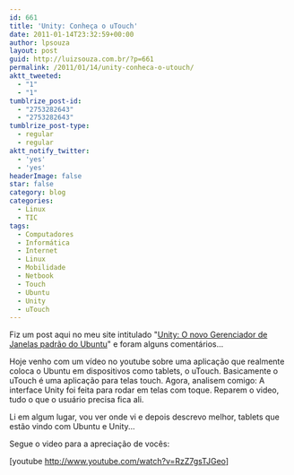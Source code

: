 ```yaml
---
id: 661
title: 'Unity: Conheça o uTouch'
date: 2011-01-14T23:32:59+00:00
author: lpsouza
layout: post
guid: http://luizsouza.com.br/?p=661
permalink: /2011/01/14/unity-conheca-o-utouch/
aktt_tweeted:
  - "1"
  - "1"
tumblrize_post-id:
  - "2753282643"
  - "2753282643"
tumblrize_post-type:
  - regular
  - regular
aktt_notify_twitter:
  - 'yes'
  - 'yes'
headerImage: false
star: false
category: blog
categories:
  - Linux
  - TIC
tags:
  - Computadores
  - Informática
  - Internet
  - Linux
  - Mobilidade
  - Netbook
  - Touch
  - Ubuntu
  - Unity
  - uTouch
---
```

Fiz um post aqui no meu site intitulado "<a href="http://luizsouza.com.br/2010/10/29/unity-o-novo-gerenciador-de-janelas-padrao-do-ubuntu/" target="_self">Unity: O novo Gerenciador de Janelas padrão do Ubuntu</a>" e foram alguns comentários...

Hoje venho com um vídeo no youtube sobre uma aplicação que realmente coloca o Ubuntu em dispositivos como tablets, o uTouch. Basicamente o uTouch é uma aplicação para telas touch. Agora, analisem comigo: A interface Unity foi feita para rodar em telas com toque. Reparem o video, tudo o que o usuário precisa fica ali.

Li em algum lugar, vou ver onde vi e depois descrevo melhor, tablets que estão vindo com Ubuntu e Unity...

Segue o video para a apreciação de vocês:

[youtube http://www.youtube.com/watch?v=RzZ7gsTJGeo]